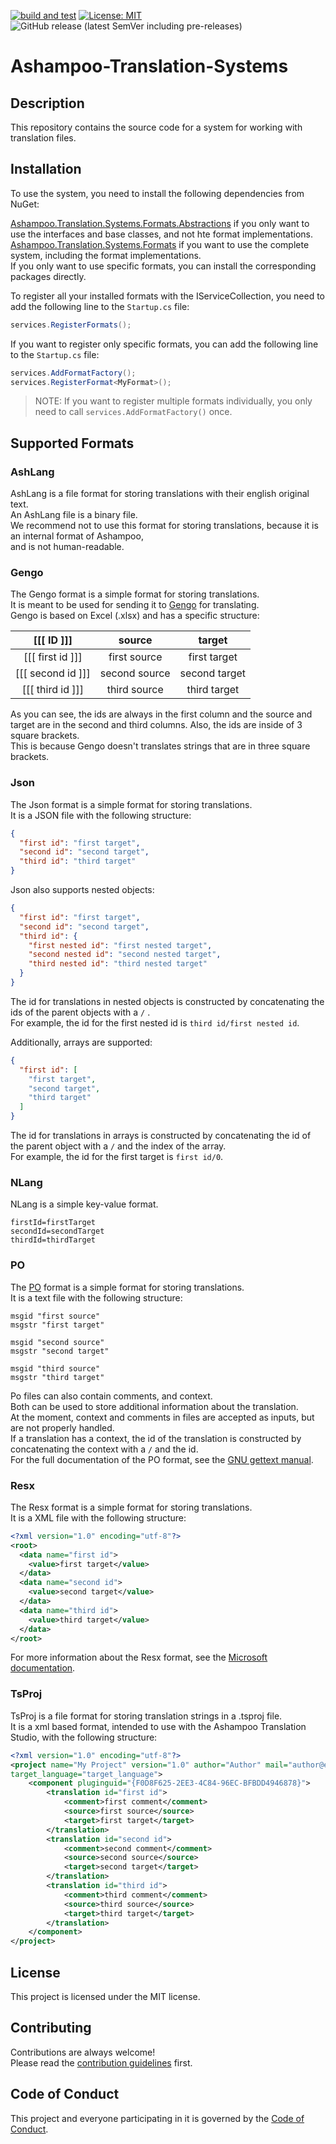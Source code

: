 [![build and test](https://github.com/RealAshampoo/Ashampoo-Translation-Systems/actions/workflows/build-and-test.yml/badge.svg)](https://github.com/RealAshampoo/Ashampoo-Translation-Systems/actions/workflows/build-and-test.yml)
[![License: MIT](https://img.shields.io/badge/License-MIT-blue?style=flat-square)](https://github.com/RealAshampoo/Ashampoo-Translation-Systems/blob/main/LICENSE)
![GitHub release (latest SemVer including pre-releases)](https://img.shields.io/github/v/release/RealAshampoo/Ashampoo-Translation-Systems?display_name=tag&include_prereleases&sort=semver&style=flat-square)
# Ashampoo-Translation-Systems

## Description
This repository contains the source code for a system for working with translation files.

## Installation
To use the system, you need to install the following dependencies from NuGet:

[Ashampoo.Translation.Systems.Formats.Abstractions](https://www.nuget.org/packages/Ashampoo.Translation.Systems/) if you only want to use the interfaces and base classes, and not hte format implementations.\
[Ashampoo.Translation.Systems.Formats](https://www.nuget.org/packages/Ashampoo.Translation.Systems.Formats/) if you want to use the complete system, including the format implementations.\
If you only want to use specific formats, you can install the corresponding packages directly.

To register all your installed formats with the IServiceCollection, you need to add the following line to the `Startup.cs` file:
```c#
services.RegisterFormats();
```
If you want to register only specific formats, you can add the following line to the `Startup.cs` file:
```c#
services.AddFormatFactory();
services.RegisterFormat<MyFormat>();
```
> NOTE: If you want to register multiple formats individually, you only need to call `services.AddFormatFactory()` once.

## Supported Formats

### AshLang
AshLang is a file format for storing translations with their english original text.\
An AshLang file is a binary file.\
We recommend not to use this format for storing translations, because it is an internal format of Ashampoo,\
and is not human-readable.

### Gengo
The Gengo format is a simple format for storing translations.\
It is meant to be used for sending it to [Gengo](https://gengo.com/) for translating.\
Gengo is based on Excel (.xlsx) and has a specific structure:

|    [[[ ID ]]]     |    source     |    target     |
|:-----------------:|:-------------:|:-------------:|
| [[[ first id ]]]  | first source  | first target  |
| [[[ second id ]]] | second source | second target |
| [[[ third id ]]]  | third source  | third target  |

As you can see, the ids are always in the first column and the source and target are in the second and third columns.
Also, the ids are inside of 3 square brackets.\
This is because Gengo doesn't translates strings that are in three square brackets.

### Json
The Json format is a simple format for storing translations.\
It is a JSON file with the following structure:

```json
{
  "first id": "first target",
  "second id": "second target",
  "third id": "third target"
}
```
Json also supports nested objects:

```json
{
  "first id": "first target",
  "second id": "second target",
  "third id": {
    "first nested id": "first nested target",
    "second nested id": "second nested target",
    "third nested id": "third nested target"
  }
}
```
The id for translations in nested objects is constructed by concatenating the ids of the parent objects with a `/` .\
For example, the id for the first nested id is `third id/first nested id`.

Additionally, arrays are supported:

```json
{
  "first id": [
    "first target",
    "second target",
    "third target"
  ]
}
```
The id for translations in arrays is constructed by concatenating the id of the parent object with a `/` and the index of the array.\
For example, the id for the first target is `first id/0`.

### NLang
NLang is a simple key-value format.
```
firstId=firstTarget
secondId=secondTarget
thirdId=thirdTarget
```

### PO
The [PO](https://www.gnu.org/software/gettext/manual/html_node/PO-Files.html) format is a simple format for storing translations.\
It is a text file with the following structure:

```po
msgid "first source"
msgstr "first target"

msgid "second source"
msgstr "second target"

msgid "third source"
msgstr "third target"
```

Po files can also contain comments, and context.\
Both can be used to store additional information about the translation.\
At the moment, context and comments in files are accepted as inputs, but are not properly handled.\
If a translation has a context, the id of the translation is constructed by concatenating the context with a `/` and the id.\
For the full documentation of the PO format, see the [GNU gettext manual](https://www.gnu.org/software/gettext/manual/html_node/PO-Files.html).

### Resx
The Resx format is a simple format for storing translations.\
It is a XML file with the following structure:

```xml
<?xml version="1.0" encoding="utf-8"?>
<root>
  <data name="first id">
    <value>first target</value>
  </data>
  <data name="second id">
    <value>second target</value>
  </data>
  <data name="third id">
    <value>third target</value>
  </data>
</root>
```
For more information about the Resx format, see the [Microsoft documentation](https://docs.microsoft.com/en-us/dotnet/framework/resources/creating-resource-files-for-desktop-apps#resx-files).

### TsProj
TsProj is a file format for storing translation strings in a .tsproj file.\
It is a xml based format, intended to use with the Ashampoo Translation Studio,
with the following structure:

```xml
<?xml version="1.0" encoding="utf-8"?>
<project name="My Project" version="1.0" author="Author" mail="author@email.com" source_language="source_language"
target_language="target_language">
    <component pluginguid="{F0D8F625-2EE3-4C84-96EC-BFBDD4946878}">
        <translation id="first id">
            <comment>first comment</comment>
            <source>first source</source>
            <target>first target</target>
        </translation>
        <translation id="second id">
            <comment>second comment</comment>
            <source>second source</source>
            <target>second target</target>
        </translation>
        <translation id="third id">
            <comment>third comment</comment>
            <source>third source</source>
            <target>third target</target>
        </translation>
    </component>
</project>
```



## License
This project is licensed under the MIT license.

## Contributing
Contributions are always welcome!\
Please read the [contribution guidelines](CONTRIBUTING.md) first.

## Code of Conduct
This project and everyone participating in it is governed by the [Code of Conduct](CODE_OF_CONDUCT.md).